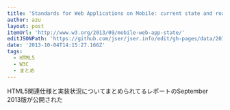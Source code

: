 ```yaml
---
title: 'Standards for Web Applications on Mobile: current state and roadmap (September 2013)'
author: azu
layout: post
itemUrl: 'http://www.w3.org/2013/09/mobile-web-app-state/'
editJSONPath: 'https://github.com/jser/jser.info/edit/gh-pages/data/2013/10/index.json'
date: '2013-10-04T14:15:27.166Z'
tags:
  - HTML5
  - W3C
  - まとめ
---
```

HTML5関連仕様と実装状況についてまとめられてるレポートのSeptember 2013版が公開された
